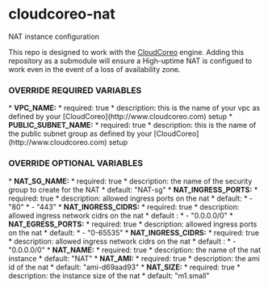 cloudcoreo-nat
==============

NAT instance configuration

This repo is designed to work with the [CloudCoreo](http://www.cloudcoreo.com) engine. Adding this repository as a submodule will ensure a High-uptime NAT is configued to work even in the event of a loss of availability zone.

<h3>OVERRIDE REQUIRED VARIABLES</h3>
* <b>VPC_NAME:</b>
  * required: true
  * description: this is the name of your vpc as defined by your [CloudCoreo](http://www.cloudcoreo.com) setup
* <b>PUBLIC_SUBNET_NAME:</b>
  * required: true
  * description: this is the name of the public subnet group as defined by your [CloudCoreo](http://www.cloudcoreo.com) setup

<h3>OVERRIDE OPTIONAL VARIABLES</h3>
* <b>NAT_SG_NAME:</b>
  * required: true
  * description: the name of the security group to create for the NAT
  * default: "NAT-sg"
* <b>NAT_INGRESS_PORTS:</b>
  * required: true
  * description: allowed ingress ports on the nat
  * default:
    * - "80"
    * - "443"
* <b>NAT_INGRESS_CIDRS:</b>
  * required: true
  * description: allowed ingress network cidrs on the nat
    * default :
    * - "0.0.0.0/0"
* <b>NAT_EGRESS_PORTS:</b>
  * required: true
  * description: allowed ingress ports on the nat
  * default:
    * - "0-65535"
* <b>NAT_INGRESS_CIDRS:</b>
  * required: true
  * description: allowed ingress network cidrs on the nat
    * default :
    * - "0.0.0.0/0"
* <b>NAT_NAME:</b>
  * required: true
  * description: the name of the nat instance
  * default: "NAT"
* <b>NAT_AMI:</b>
  * required: true
  * description: the ami id of the nat
  * default: "ami-d69aad93"
* <b>NAT_SIZE:</b>
  * required: true
  * description: the instance size of the nat
  * default: "m1.small"

